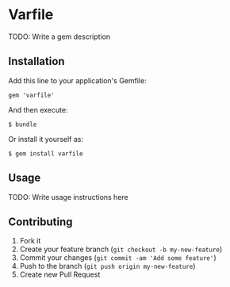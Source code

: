 # Varfile

TODO: Write a gem description

## Installation

Add this line to your application's Gemfile:

    gem 'varfile'

And then execute:

    $ bundle

Or install it yourself as:

    $ gem install varfile

## Usage

TODO: Write usage instructions here

## Contributing

1. Fork it
2. Create your feature branch (`git checkout -b my-new-feature`)
3. Commit your changes (`git commit -am 'Add some feature'`)
4. Push to the branch (`git push origin my-new-feature`)
5. Create new Pull Request
